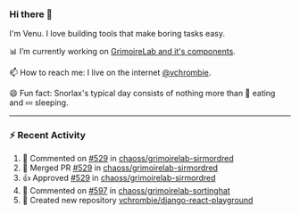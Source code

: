 ### Hi there 👋

I'm Venu. I love building tools that make boring tasks easy.

📊 I’m currently working on [GrimoireLab and it's components](https://chaoss.github.io/grimoirelab).

📫 How to reach me: I live on the internet [@vchrombie](https://www.google.co.in/search?q=vchrombie).

😄 Fun fact: Snorlax's typical day consists of nothing more than :doughnut: eating and :zzz: sleeping.

---

### :zap: Recent Activity

<!--RECENT_ACTIVITY:start-->
1. 💬 Commented on [#529](https://github.com/chaoss/grimoirelab-sirmordred/pull/529#issuecomment-1054190872) in [chaoss/grimoirelab-sirmordred](https://github.com/chaoss/grimoirelab-sirmordred)
2. 🎉 Merged PR [#529](https://github.com/chaoss/grimoirelab-sirmordred/pull/529) in [chaoss/grimoirelab-sirmordred](https://github.com/chaoss/grimoirelab-sirmordred)
3. 👍 Approved [#529](https://github.com/chaoss/grimoirelab-sirmordred/pull/529#pullrequestreview-895003615) in [chaoss/grimoirelab-sirmordred](https://github.com/chaoss/grimoirelab-sirmordred)
4. 💬 Commented on [#597](https://github.com/chaoss/grimoirelab-sortinghat/issues/597#issuecomment-1054188000) in [chaoss/grimoirelab-sortinghat](https://github.com/chaoss/grimoirelab-sortinghat)
5. 📔 Created new repository [vchrombie/django-react-playground](https://github.com/vchrombie/django-react-playground)
<!--RECENT_ACTIVITY:end-->

<!--
**vchrombie/vchrombie** is a ✨ _special_ ✨ repository because its `README.md` (this file) appears on your GitHub profile.

Here are some ideas to get you started:

- 🔭 I’m currently working on ...
- 🌱 I’m currently learning ...
- 👯 I’m looking to collaborate on ...
- 🤔 I’m looking for help with ...
- 💬 Ask me about ...
- 📫 How to reach me: ...
- 😄 Pronouns: ...
- ⚡ Fun fact: ...
-->
